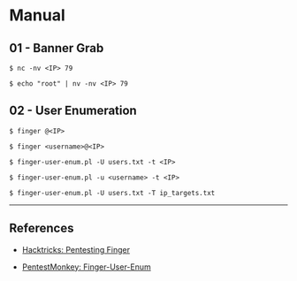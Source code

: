 # Manual

## 01 - Banner Grab

`$ nc -nv <IP> 79`

`$ echo "root" | nv -nv <IP> 79`

## 02 - User Enumeration

`$ finger @<IP>`

`$ finger <username>@<IP>`

`$ finger-user-enum.pl -U users.txt -t <IP>`

`$ finger-user-enum.pl -u <username> -t <IP>`

`$ finger-user-enum.pl -U users.txt -T ip_targets.txt`

---
## References

- [Hacktricks: Pentesting Finger](https://book.hacktricks.xyz/pentesting/pentesting-finger)

- [PentestMonkey: Finger-User-Enum](https://pentestmonkey.net/tools/user-enumeration/finger-user-enum)